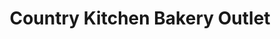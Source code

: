 ---
title: "Country Kitchen Bakery Outlet"
url: /waterville/country-kitchen-bakery-outlet/
shop: bakery
---